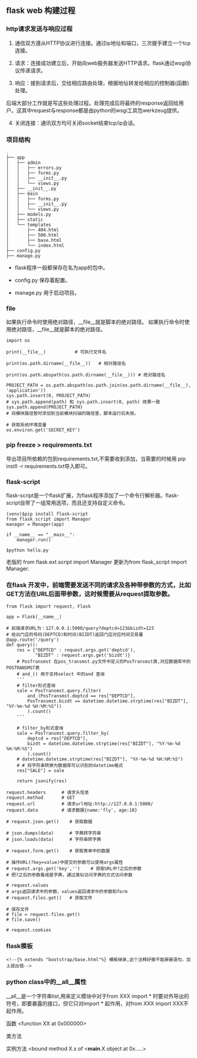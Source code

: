 ## flask web 构建过程

### http请求发送与响应过程

1. 通信双方遵从HTTP协议进行连接。通过ip地址和端口，三次握手建立一个tcp连接。

2. 请求：连接成功建立后，开始向web服务器发送HTTP请求。flask通过wsgi协议传递请求。

3. 响应：接到请求后，交给相应路由处理，根据地址转发给相应的控制器(函数)处理。

后端大部分工作就是写这些处理过程。处理完成后将最终的response返回给用户。这其中request与response都是由python的wsgi工具包werkzeug提供。

4. 关闭连接：通讯双方均可关闭socket结束tcp/ip会话。

### 项目结构

```
.
├── app
│   ├── admin
│   │   ├── errors.py
│   │   ├── forms.py
│   │   ├── __init__.py
│   │   └── views.py
│   ├── __init__.py
│   ├── main
│   │   ├── forms.py
│   │   ├── __init__.py
│   │   └── views.py
│   ├── models.py
│   ├── static
│   └── templates
│       ├── 404.html
│       ├── 500.html
│       ├── base.html
│       └── index.html
├── config.py
├── manage.py
```

- flask程序一般都保存在名为app的包中。

- config.py 保存着配置。

- manage.py 用于启动项目。

### __file__

如果执行命令时使用绝对路径，__file__就是脚本的绝对路径。
如果执行命令时使用绝对路径，__file__就是脚本的绝对路径。

```
import os

print(__file__)           # 可执行文件名

print(os.path.dirname(__file__))   # 相对路径名

print(os.path.abspath(os.path.dirname(__file__))) # 绝对路径名

PROJECT_PATH = os.path.abspath(os.path.join(os.path.dirname(__file__), 'application'))
sys.path.insert(0, PROJECT_PATH)
# sys.path.append(path) 和 sys.path.insert(0, path) 效果一致
sys.path.append(PROJECT_PATH)
# 将模块路径暂时添加到当前模块扫描的路径里，脚本运行后失效。

# 获取系统环境变量
os.environ.get('SECRET_KEY')
```

### pip freeze > requirements.txt

导出项目所依赖的包到requirements.txt,不需要收到添加，当需要的时候用 pip instll -r requirements.txt导入即可。

### 

### flask-script

flask-script是一个flask扩展，为flask程序添加了一个命令行解析器。flask-script自带了一组常用选项，而且还支持自定义命令。

```
(venv)$pip install flask-script
from flask_script import Manager
manager = Manager(app)

if __name__ == "__main__":
    manager.run()

$python hello.py
```

老版的 from flask.ext.script import Manager 更新为from flask_script import Manager.

### 在flask 开发中，前端需要发送不同的请求及各种带参数的方式，比如GET方法在URL后面带参数，这时候需要从request提取参数。

```
from flask import request, Flask

app = Flask(__name__)

# 前端请求URL为：127.0.0.1:5000/query?deptcd=123&bizdt=123
# 给出门店的号码(DEPTCD)和时间(BIZDT)返回门店对应时间交易量
@app.route('/query')
def query():
    res = {"DEPTCD" : request.args.get('deptcd'),
           "BIZDT" : request.args.get('bizdt')}
    # PosTransmst 在pos_transmst.py文件中定义的PosTransmst类,对应数据库中的POSTRANSMST表
    # and_() 用于支持select 中的and 查询
    '''
    # filter形式查询
    sale = PosTransmst.query.filter(
        and_(PosTransmst.deptcd == res["DEPTCD"], 
        PosTransmst.bizdt == datetime.datetime.strptime(res["BIZDT"], "%Y-%m-%d %H:%M:%S"))
        ).count()
    '''

    # filter_by形式查询
    sale = PosTransmst.query.filter_by(
        deptcd = res["DEPTCD"], 
        bizdt = datetime.datetime.strptime(res["BIZDT"], "%Y-%m-%d %H:%M:%S")
        ).count()
    # datetime.datetime.strptime(res["BIZDT"], "%Y-%m-%d %H:%M:%S")  
    # # 将字符串转换为数据库可以识别的datetime格式
    res["SALE"] = sale

    return jsonify(res)

request.headers      # 请求头信息
request.method       # GET
request.url          # 请求url地址:http://127.0.0.1:5000/
request.data         # 请求数据{name:'fly', age:18}

# request.json.get()    # 获取数据

# json.dumps(data)      # 字典转字符串
# json.loads(data)      # 字符串转字典

# request.form.get()    # 获取表单中的数据

# 操作URL(?key=value)中提交的参数可以使用args属性
# request.args.get('key','')    # 获取URL中?之后的参数
# 把?之后的参数看成是字典，通过类似访问字典的方式访问参数

# request.values
# args返回请求中的参数，values返回请求中的参数和form
# request.files.get()   # 获取文件

# 保存文件
# file = request.files.get()
# file.save()

# request.cookies
```

### flask模板

```
<!--{% extends "bootstrap/base.html"%} 模板继承,这个注释好像不能屏蔽语句，加上就出错-->
```

### python class中的__all__属性

__all__是一个字符串list,用来定义模块中对于from XXX import * 时要对外导出的符号，即要暴露的接口，但它只对import * 起作用，对from XXX import XXX不起作用。

函数  <function XX at 0x000000>

类方法 <unbound method X.x>

实例方法  <bound method X.x of <__main__.X object at 0x.....>
